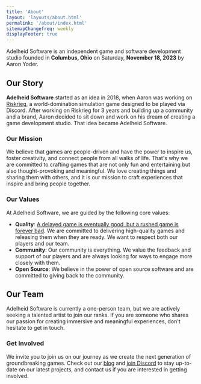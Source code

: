 ```yaml
---
title: 'About'
layout: 'layouts/about.html'
permalink: '/about/index.html'
sitemapChangefreq: weekly
displayFooter: true
---
```


Adelheid Software is an independent game and software development studio founded in **Columbus, Ohio** on Saturday, **November 18, 2023** by Aaron Yoder.

## Our Story

**Adelheid Software** started as an idea in 2018, when Aaron was working on [Riskrieg](https://www.riskrieg.com/), a world-domination simulation game designed to be played via Discord. After working on Riskrieg for 3 years and building up a community and a brand, Aaron decided to sit down and work on his dream of creating a game development studio. That idea became Adelheid Software.

### Our Mission

We believe that games are people-driven and have the power to inspire us, foster creativity, and connect people from all walks of life. That's why we are committed to crafting games that are not only fun and entertaining but also thought-provoking and meaningful. We love creating things and sharing them with others, and it is our mission to craft experiences that inspire and bring people together.

### Our Values

At Adelheid Software, we are guided by the following core values:

* **Quality**: [A delayed game is eventually good, but a rushed game is forever bad](https://www.ign.com/articles/did-miyamoto-really-say-a-delayed-game-is-eventually-good-but-a-rushed-game-is-forever-bad). We are committed to delivering high-quality games and releasing them when they are ready. We want to respect both our players and our team.
* **Community**: Our community is everything. We value the feedback and support of our players and are always looking for ways to engage more closely with them.
* **Open Source**: We believe in the power of open source software and are committed to giving back to the community.

## Our Team

Adelheid Software is currently a one-person team, but we are actively seeking a talented artist to join our ranks. If you are someone who shares our passion for creating immersive and meaningful experiences, don't hesitate to get in touch.

### Get Involved

We invite you to join us on our journey as we create the next generation of groundbreaking games. Check out our [blog](https://adelheid.org/blog/) and [join Discord](https://discord.gg/8uWduVrUUa) to stay up-to-date on our latest projects, and contact us if you are interested in getting involved.